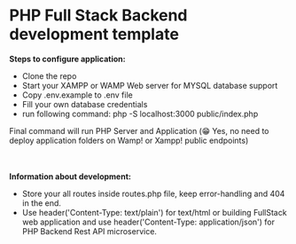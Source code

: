 # PHP Full Stack Backend development template

**Steps to configure application:**
* Clone the repo
* Start your XAMPP or WAMP Web server for MYSQL database support 
* Copy .env.example to .env file
* Fill your own database credentials
* run following command: php -S localhost:3000 public/index.php

Final command will run PHP Server and Application (😁 Yes, no need to deploy application folders on Wamp! or Xampp! public endpoints)

<br><br>
**Information about development:**
* Store your all routes inside routes.php file, keep error-handling and 404 in the end. 
* Use header('Content-Type: text/plain') for text/html or building FullStack web application and use header('Content-Type: application/json') for PHP Backend Rest API microservice. 
